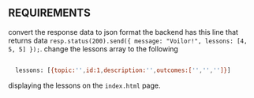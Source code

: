 ## REQUIREMENTS

convert the response data to json format
  the backend has this line that returns data `resp.status(200).send({ message: "Voilor!", lessons: [4, 5, 5] });`. change the lessons array to the following
 
```bash

  lessons: [{topic:'',id:1,description:'',outcomes:['','','']}] 
```
displaying the lessons on the  `index.html` page.
